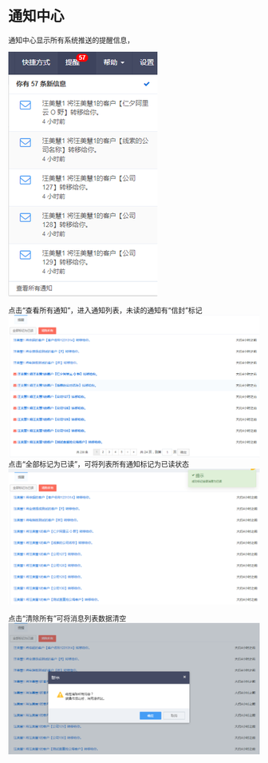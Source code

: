 # 通知中心

通知中心显示所有系统推送的提醒信息，

![](/assets/import123.png)

点击“查看所有通知”，进入通知列表，未读的通知有“信封”标记![](/assets/import121.png)点击“全部标记为已读”，可将列表所有通知标记为已读状态![](/assets/import221.png)

点击“清除所有”可将消息列表数据清空![](/assets/import22121.png)

